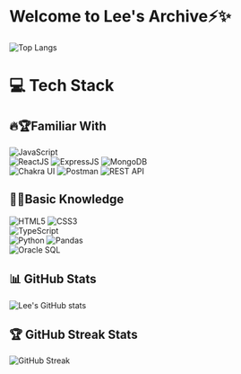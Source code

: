 # Welcome to Lee's Archive⚡✨

<!--
**AI-Developer-Lee-03/AI-Developer-Lee-03** is a ✨ _special_ ✨ repository because its `README.md` (this file) appears on your GitHub profile.

Here are some ideas to get you started:

- 🔭 I’m currently working on ...
- 🌱 I’m currently learning ...
- 👯 I’m looking to collaborate on ...
- 🤔 I’m looking for help with ...
- 💬 Ask me about ...
- 📫 How to reach me: ...
- 😄 Pronouns: ...
- ⚡ Fun fact: ...
-->
![Top Langs](https://github-readme-stats.vercel.app/api/top-langs/?username=codeTravelerLee&layout=compact&theme=dark)

# 💻 Tech Stack

## 🔥🏆Familiar With 
![JavaScript](https://img.shields.io/badge/JavaScript-F7DF1E?style=for-the-badge&logo=javascript&logoColor=black) </br>
![ReactJS](https://img.shields.io/badge/ReactJS-61DAFB?style=for-the-badge&logo=react&logoColor=black)
![ExpressJS](https://img.shields.io/badge/ExpressJS-000000?style=for-the-badge&logo=express&logoColor=white) 
![MongoDB](https://img.shields.io/badge/MongoDB-47A248?style=for-the-badge&logo=mongodb&logoColor=white) </br>
![Chakra UI](https://img.shields.io/badge/Chakra%20UI-319795?style=for-the-badge&logo=chakra-ui&logoColor=white)
![Postman](https://img.shields.io/badge/Postman-FF6C37?style=for-the-badge&logo=postman&logoColor=white)
![REST API](https://img.shields.io/badge/REST%20API-02569B?style=for-the-badge&logo=rest&logoColor=white)

## 📘✨Basic Knowledge
![HTML5](https://img.shields.io/badge/HTML5-E34F26?style=for-the-badge&logo=html5&logoColor=white)
![CSS3](https://img.shields.io/badge/CSS3-1572B6?style=for-the-badge&logo=css3&logoColor=white) </br>
![TypeScript](https://img.shields.io/badge/TypeScript-3178C6?style=for-the-badge&logo=typescript&logoColor=white) </br> 
![Python](https://img.shields.io/badge/Python-3776AB?style=for-the-badge&logo=python&logoColor=white)
![Pandas](https://img.shields.io/badge/Pandas-150458?style=for-the-badge&logo=pandas&logoColor=white) </br>
![Oracle SQL](https://img.shields.io/badge/Oracle%20SQL-F80000?style=for-the-badge&logo=oracle&logoColor=white)


## 📊 GitHub Stats

![Lee's GitHub stats](https://github-readme-stats.vercel.app/api?username=codeTravelerLee&show_icons=true&hide_title=true&count_private=true&hide=prs&theme=radical)

## 🏆 GitHub Streak Stats

![GitHub Streak](https://github-readme-streak-stats.herokuapp.com/?user=codeTravelerLee&theme=radical)


